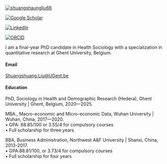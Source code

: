 
<!-- GitHub -->
[![shuangshaungliu66](https://img.shields.io/badge/shuangshuangliu66-github-blue?logo=github)](https://github.com/ShuangshuangLiu66)

<!-- Google Scholar -->
[![Google Scholar](https://img.shields.io/badge/Google-Scholar-blue?logo=googlescholar)](https://scholar.google.com/citations?user=QixTVvQAAAAJ&hl=en&oi=ao)

<!-- LinkedIn -->
[![LinkedIn](https://img.shields.io/badge/LinkedIn-Profile-blue?logo=linkedin)](linkedin.com/in/shuangshuang-liu-a6331022a)

<!-- ORCID -->
[![ORCID](https://img.shields.io/badge/ORCID-Profile-green?logo=orcid)](https://orcid.org/0000-0003-3474-4887)

I am a final-year PhD candidate in Health Sociology with a specialization in quantitative research at Ghent University, Belgium.

#### Email
Shuangshuang.Liu@UGent.be

#### Education  
PhD, Sociology in Health and Demographic Research (Hedera), Ghent University | Ghent, Belgium, 2020—2025.  

MBA., Macro-economic and Micro-economic Data, Wuhan University | Wuhan, China, 2017—2020.  
• GPA: 88.85/100 or 3.55/4 for compulsory courses  
• Full scholarship for three years   

BBA, Business Administration, Northwest A&F University | Shanxi, China, 2013-2017.  
• GPA:88.81/100, or 3.73/4 for compulsory courses  
• Full scholarship for four years  

